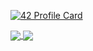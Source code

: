 
[![42 Profile Card](https://1337-readme.vercel.app/api/profile?cursus=42cursus&dark=true&login=mannouao)](https://github.com/mannouao/1337-readme)

<a href="https://github.com/Mustapha-Nawawi-T?tab=repositories">
  <img align="center" src="https://github-readme-stats.vercel.app/api/top-langs/?username=Mustapha-Nawawi-T&theme=dark"/>
</a>
<a href="https://github.com/Mustapha-Nawawi-T?tab=repositories">
 <img align="center" src="https://github-readme-stats.vercel.app/api?username=Mustapha-Nawawi-T&line_height=40&show_icons=true&theme=dark">
</a>
